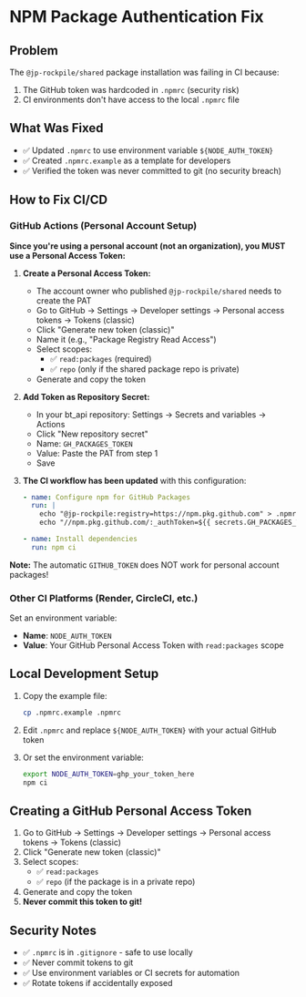 # NPM Package Authentication Fix

## Problem
The `@jp-rockpile/shared` package installation was failing in CI because:
1. The GitHub token was hardcoded in `.npmrc` (security risk)
2. CI environments don't have access to the local `.npmrc` file

## What Was Fixed
- ✅ Updated `.npmrc` to use environment variable `${NODE_AUTH_TOKEN}`
- ✅ Created `.npmrc.example` as a template for developers
- ✅ Verified the token was never committed to git (no security breach)

## How to Fix CI/CD

### GitHub Actions (Personal Account Setup)

**Since you're using a personal account (not an organization), you MUST use a Personal Access Token:**

1. **Create a Personal Access Token:**
   - The account owner who published `@jp-rockpile/shared` needs to create the PAT
   - Go to GitHub → Settings → Developer settings → Personal access tokens → Tokens (classic)
   - Click "Generate new token (classic)"
   - Name it (e.g., "Package Registry Read Access")
   - Select scopes:
     - ✅ `read:packages` (required)
     - ✅ `repo` (only if the shared package repo is private)
   - Generate and copy the token

2. **Add Token as Repository Secret:**
   - In your bt_api repository: Settings → Secrets and variables → Actions
   - Click "New repository secret"
   - Name: `GH_PACKAGES_TOKEN`
   - Value: Paste the PAT from step 1
   - Save

3. **The CI workflow has been updated** with this configuration:
   ```yaml
   - name: Configure npm for GitHub Packages
     run: |
       echo "@jp-rockpile:registry=https://npm.pkg.github.com" > .npmrc
       echo "//npm.pkg.github.com/:_authToken=${{ secrets.GH_PACKAGES_TOKEN }}" >> .npmrc
   
   - name: Install dependencies
     run: npm ci
   ```

**Note:** The automatic `GITHUB_TOKEN` does NOT work for personal account packages!

### Other CI Platforms (Render, CircleCI, etc.)
Set an environment variable:
- **Name**: `NODE_AUTH_TOKEN`
- **Value**: Your GitHub Personal Access Token with `read:packages` scope

## Local Development Setup

1. Copy the example file:
   ```bash
   cp .npmrc.example .npmrc
   ```

2. Edit `.npmrc` and replace `${NODE_AUTH_TOKEN}` with your actual GitHub token

3. Or set the environment variable:
   ```bash
   export NODE_AUTH_TOKEN=ghp_your_token_here
   npm ci
   ```

## Creating a GitHub Personal Access Token

1. Go to GitHub → Settings → Developer settings → Personal access tokens → Tokens (classic)
2. Click "Generate new token (classic)"
3. Select scopes:
   - ✅ `read:packages`
   - ✅ `repo` (if the package is in a private repo)
4. Generate and copy the token
5. **Never commit this token to git!**

## Security Notes
- ✅ `.npmrc` is in `.gitignore` - safe to use locally
- ✅ Never commit tokens to git
- ✅ Use environment variables or CI secrets for automation
- ✅ Rotate tokens if accidentally exposed

